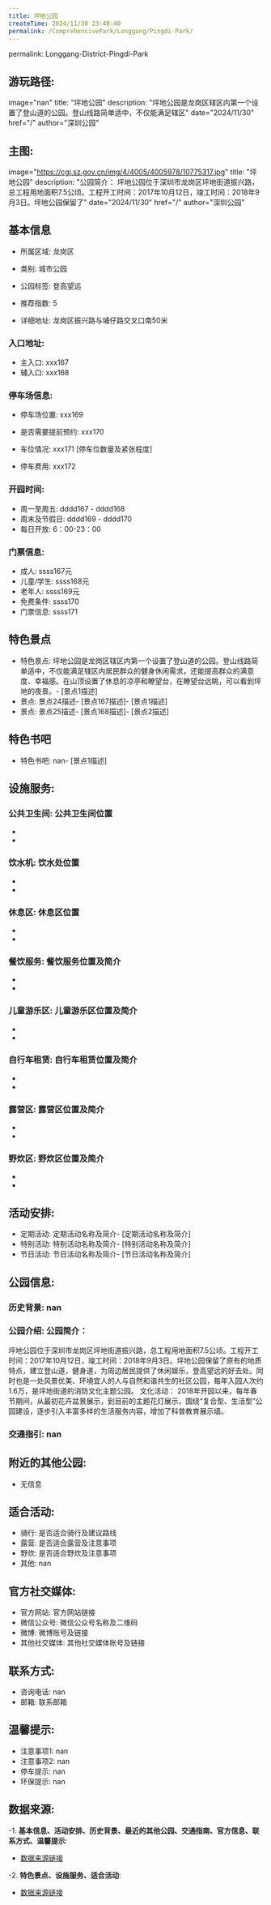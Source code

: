 ```yaml
---
title: 坪地公园
createTime: 2024/11/30 23:48:40
permalink: /ComprehensivePark/Longgang/Pingdi-Park/
---
```

permalink: Longgang-District-Pingdi-Park
## 游玩路径:
image="nan"
title: "坪地公园"
description: "坪地公园是龙岗区辖区内第一个设置了登山道的公园。登山线路简单适中，不仅能满足辖区"
date="2024/11/30"
href="/"
author="深圳公园"
## 主图:
image="https://cgj.sz.gov.cn/img/4/4005/4005978/10775317.jpg"
title: "坪地公园"
description: "公园简介：
坪地公园位于深圳市龙岗区坪地街道振兴路，总工程用地面积7.5公顷。工程开工时间：2017年10月12日，竣工时间：2018年9月3日。坪地公园保留了"
date="2024/11/30"
href="/"
author="深圳公园"
## 基本信息

- 所属区域: 龙岗区

- 类别: 城市公园

- 公园标签: 登高望远

- 推荐指数: 5

- 详细地址: 龙岗区振兴路与埔仔路交叉口南50米

### 入口地址:
- 主入口: xxx167
- 辅入口: xxx168
### 停车场信息:
- 停车场位置: xxx169

- 是否需要提前预约: xxx170

- 车位情况: xxx171 [停车位数量及紧张程度]

- 停车费用: xxx172

### 开园时间:
- 周一至周五: dddd167 - dddd168
- 周末及节假日: dddd169 - dddd170
- 每日开放: 6：00-23：00

### 门票信息:
- 成人: ssss167元
- 儿童/学生: ssss168元
- 老年人: ssss169元
- 免费条件: ssss170
- 门票信息: ssss171
## 特色景点
- 特色景点: 坪地公园是龙岗区辖区内第一个设置了登山道的公园。登山线路简单适中，不仅能满足辖区内居民群众的健身休闲需求，还能提高群众的满意度、幸福感。在山顶设置了休息的凉亭和瞭望台，在瞭望台远眺，可以看到坪地的夜景。- [景点1描述]
- 景点: 景点24描述- [景点167描述]- [景点1描述]
- 景点: 景点25描述- [景点168描述]- [景点2描述]
## 特色书吧
- 特色书吧: nan- [景点1描述]
## 设施服务:
### 公共卫生间: 公共卫生间位置
- 
- 
### 饮水机: 饮水处位置
- 
- 
### 休息区: 休息区位置
- 
- 
### 餐饮服务: 餐饮服务位置及简介
- 
- 
### 儿童游乐区: 儿童游乐区位置及简介
- 
- 
### 自行车租赁: 自行车租赁位置及简介
- 
- 
### 露营区: 露营区位置及简介
- 
- 
### 野炊区: 野炊区位置及简介

- 
- 
## 活动安排:
- 定期活动: 定期活动名称及简介- [定期活动名称及简介]
- 特别活动: 特别活动名称及简介- [特别活动名称及简介]
- 节日活动: 节日活动名称及简介- [节日活动名称及简介]
## 公园信息:
### 历史背景: nan
### 公园介绍: 公园简介：
坪地公园位于深圳市龙岗区坪地街道振兴路，总工程用地面积7.5公顷。工程开工时间：2017年10月12日，竣工时间：2018年9月3日。坪地公园保留了原有的地质特点，建立登山道，健身道，为周边居民提供了休闲娱乐，登高望远的好去处。同时也是一处风景优美、环境宜人的人与自然和谐共生的社区公园，每年入园人次约1.6万，是坪地街道的消防文化主题公园。
文化活动：
2018年开园以来，每年春节期间，从最初花卉盆景展示，到目前的主题花灯展示，围绕“复合型、生活型”公园建设，逐步引入丰富多样的生活服务内容，增加了科普教育展示墙。
### 交通指引: nan

## 附近的其他公园:
- 无信息

## 适合活动:
- 骑行: 是否适合骑行及建议路线
- 露营: 是否适合露营及注意事项
- 野炊: 是否适合野炊及注意事项
- 其他: nan

## 官方社交媒体:
- 官方网站: 官方网站链接
- 微信公众号: 微信公众号名称及二维码
- 微博: 微博账号及链接
- 其他社交媒体: 其他社交媒体账号及链接

## 联系方式:
- 咨询电话: nan
- 邮箱: 联系邮箱

## 温馨提示:
- 注意事项1: nan
- 注意事项2: nan
- 停车提示: nan
- 环保提示: nan

## 数据来源:
-1. **基本信息、活动安排、历史背景、最近的其他公园、交通指南、官方信息、联系方式、温馨提示**:
- [数据来源链接](https://cgj.sz.gov.cn/xsmh/gysz/csgy/content/post_10775317.html)

-2. **特色景点、设施服务、适合活动**:
- [数据来源链接](https://cgj.sz.gov.cn/xsmh/gysz/csgy/content/post_10775317.html)

